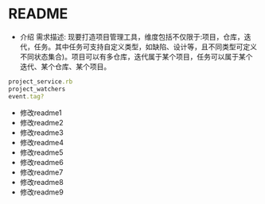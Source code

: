 # README

* 介绍
需求描述: 现要打造项目管理工具，维度包括不仅限于:项目，仓库，迭代，任务。其中任务可支持自定义类型，如缺陷、设计等，且不同类型可定义不同状态集合)。项目可以有多仓库，迭代属于某个项目，任务可以属于某个迭代、某个仓库、某个项目。

```ruby
project_service.rb
project_watchers
event.tag?

```


- 修改readme1
- 修改readme2
- 修改readme3
- 修改readme4
- 修改readme5
- 修改readme6
- 修改readme7
- 修改readme8
- 修改readme9


